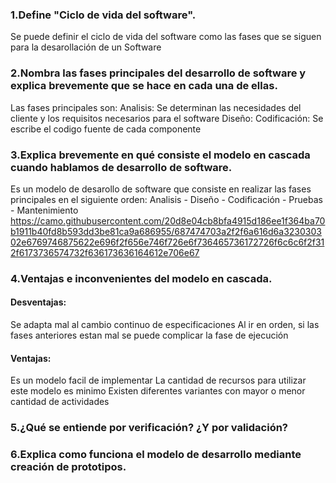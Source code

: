  ### 1.Define "Ciclo de vida del software".
Se puede definir el ciclo de vida del software como las fases que se siguen para la desarollación de un Software


 ### 2.Nombra las fases principales del desarrollo de software y explica brevemente que se hace en cada una de ellas.
Las fases principales son:
Analisis: Se determinan las necesidades del cliente y los requisitos necesarios para el software
Diseño: 
Codificación: Se escribe el codigo fuente de cada componente



 ### 3.Explica brevemente en qué consiste el modelo en cascada cuando hablamos de desarrollo de software.
 Es un modelo de desarollo de software que consiste en realizar las fases principales en el siguiente orden:
 Analisis - Diseño - Codificación - Pruebas - Mantenimiento
https://camo.githubusercontent.com/20d8e04cb8bfa4915d186ee1f364ba70b1911b40fd8b593dd3be81ca9a686955/687474703a2f2f6a616d6a323030302e6769746875622e696f2f656e746f726e6f736465736172726f6c6c6f2f312f6173736574732f636173636164612e706e67

 ### 4.Ventajas e inconvenientes del modelo en cascada.
 #### Desventajas:
 Se adapta mal al cambio continuo de especificaciones
 Al ir en orden, si las fases anteriores estan mal se puede complicar la fase de ejecución
 
 #### Ventajas:
 Es un modelo facil de implementar
 La cantidad de recursos para utilizar este modelo es minimo
 Existen diferentes variantes con mayor o menor cantidad de actividades

 ### 5.¿Qué se entiende por verificación? ¿Y por validación?

 ### 6.Explica como funciona el modelo de desarrollo mediante creación de prototipos.
